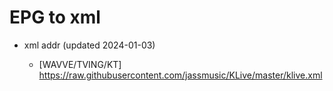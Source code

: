 # EPG to xml

* xml addr (updated 2024-01-03)

  - [WAVVE/TVING/KT]
    https://raw.githubusercontent.com/jassmusic/KLive/master/klive.xml

